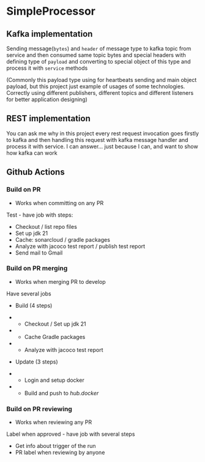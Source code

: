 # SimpleProcessor
## Kafka implementation
Sending message(`bytes`) and `header` of message type to kafka topic from service and then consumed same topic bytes and special headers with 
defining type of `payload` and converting to special object of this type and process it with `service` methods

(Commonly this payload type using for heartbeats sending and main object payload, but this 
project just example of usages of some technologies. Correctly using different publishers, different topics and 
different listeners for better application designing)

## REST implementation
You can ask me why in this project every rest request invocation goes firstly to kafka and then handling this 
request with kafka message handler and process it with service. I can answer... just because I can, and want to show 
how kafka can work

## Github Actions
### Build on PR
* Works when committing on any PR

Test - have job with steps:
* Checkout / list repo files
* Set up jdk 21
* Cache: sonarcloud / gradle packages
* Analyze with jacoco test report / publish test report
* Send mail to Gmail

### Build on PR merging
* Works when merging PR to develop

Have several jobs
* Build (4 steps)
* * Checkout / Set up jdk 21
* * Cache Gradle packages
* * Analyze with jacoco test report

* Update (3 steps)
* * Login and setup docker
* * Build and push to *hub.docker*

### Build on PR reviewing
* Works when reviewing any PR 

Label when approved - have job with several steps
* Get info about trigger of the run
* PR label when reviewing by anyone